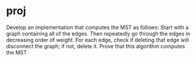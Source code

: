# proj

Develop an implementation that computes the MST as follows: Start with
a graph containing all of the edges. Then repeatedly go through the edges in decreasing order of weight.
For each edge, check if deleting that edge will disconnect the graph;
if not, delete it. Prove that this
algorithm computes the MST
